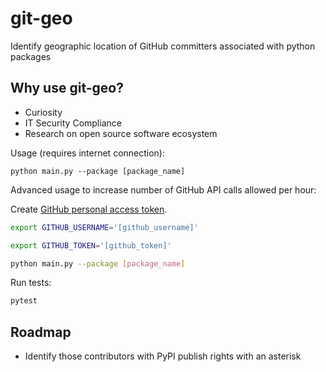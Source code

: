 # git-geo
Identify geographic location of GitHub committers associated with python packages

## Why use git-geo?
- Curiosity
- IT Security Compliance
- Research on open source software ecosystem

Usage (requires internet connection):

```python main.py --package [package_name]```

Advanced usage to increase number of GitHub API calls allowed per hour:

Create [GitHub personal access token](https://docs.github.com/en/github/authenticating-to-github/creating-a-personal-access-token).

```bash
export GITHUB_USERNAME='[github_username]'
```

```bash
export GITHUB_TOKEN='[github_token]'
```

```bash
python main.py --package [package_name]
```

Run tests:

```bash
pytest
```

## Roadmap

- Identify those contributors with PyPI publish rights with an asterisk
